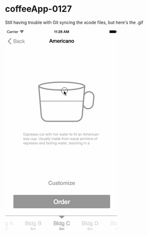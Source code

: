 # coffeeApp-0127

Still having trouble with Git syncing the xcode files, but here's the .gif

![screencapture](coffeeApp.gif)
